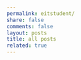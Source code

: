 ```yaml
---
permalink: eitstudent/
share: false
comments: false
layout: posts
title: all posts
related: true
---
```

